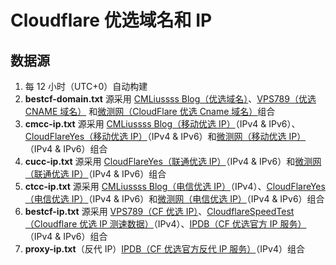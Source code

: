 # Cloudflare 优选域名和 IP
## 数据源
1. 每 12 小时（UTC+0）自动构建
2. **bestcf-domain.txt** 源采用 [CMLiussss Blog（优选域名）](https://blog.cmliussss.com/p/CloudFlare%E4%BC%98%E9%80%89)、[VPS789（优选 CNAME 域名）](https://vps789.com/cfip/?remarks=domain) 和[微测网（CloudFlare 优选 Cname 域名）](https://www.wetest.vip/page/cloudflare/cname.html)组合
3. **cmcc-ip.txt** 源采用 [CMLiussss Blog（移动优选 IP）](https://blog.cmliussss.com/p/CloudFlare%E4%BC%98%E9%80%89)（IPv4 & IPv6）、[CloudFlareYes（移动优选 IP）](https://stock.hostmonit.com/CloudFlareYes)（IPv4 & IPv6）和[微测网（移动优选 IP）](https://www.wetest.vip/page/cloudflare/address_v4.html)（IPv4 & IPv6）组合
4. **cucc-ip.txt** 源采用 [CloudFlareYes（联通优选 IP）](https://stock.hostmonit.com/CloudFlareYes)（IPv4 & IPv6）和[微测网（联通优选 IP）](https://www.wetest.vip/page/cloudflare/address_v4.html)（IPv4 & IPv6）组合
5. **ctcc-ip.txt** 源采用 [CMLiussss Blog（电信优选 IP）](https://blog.cmliussss.com/p/CloudFlare%E4%BC%98%E9%80%89)（IPv4）、[CloudFlareYes（电信优选 IP）](https://stock.hostmonit.com/CloudFlareYes)（IPv4 & IPv6）和[微测网（电信优选 IP）](https://www.wetest.vip/page/cloudflare/address_v4.html)（IPv4 & IPv6）组合
6. **bestcf-ip.txt** 源采用 [VPS789（CF 优选 IP）](https://vps789.com/cfip/)、[CloudflareSpeedTest（Cloudflare 优选 IP 测速数据）](https://ip.164746.xyz)（IPv4）、[IPDB（CF 优选官方 IP 服务）](https://ipdb.030101.xyz/bestcfv4/)（IPv4 & IPv6）组合
7. **proxy-ip.txt**（反代 IP）[IPDB（CF 优选官方反代 IP 服务）](https://ipdb.030101.xyz/bestproxy/)（IPv4）组合